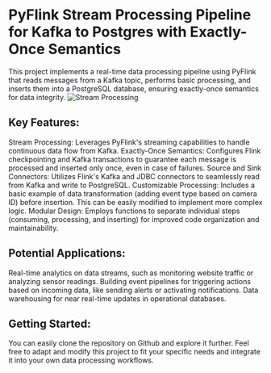 # PyFlink Stream Processing Pipeline for Kafka to Postgres with Exactly-Once Semantics
This project implements a real-time data processing pipeline using PyFlink that reads messages from a Kafka topic, performs basic processing, and inserts them into a PostgreSQL database, ensuring exactly-once semantics for data integrity.
![Stream Processing](https://github.com/BadrKharoup/-PyFlink-Stream-Processing-Pipeline/assets/86493931/d2c5d16f-b4ea-40e5-8e09-e338aa5007e4)

## Key Features:

Stream Processing: Leverages PyFlink's streaming capabilities to handle continuous data flow from Kafka.
Exactly-Once Semantics: Configures Flink checkpointing and Kafka transactions to guarantee each message is processed and inserted only once, even in case of failures.
Source and Sink Connectors: Utilizes Flink's Kafka and JDBC connectors to seamlessly read from Kafka and write to PostgreSQL.
Customizable Processing: Includes a basic example of data transformation (adding event type based on camera ID) before insertion. This can be easily modified to implement more complex logic.
Modular Design: Employs functions to separate individual steps (consuming, processing, and inserting) for improved code organization and maintainability.

## Potential Applications:
Real-time analytics on data streams, such as monitoring website traffic or analyzing sensor readings.
Building event pipelines for triggering actions based on incoming data, like sending alerts or activating notifications.
Data warehousing for near real-time updates in operational databases.

## Getting Started:

You can easily clone the repository on Github and explore it further.
Feel free to adapt and modify this project to fit your specific needs and integrate it into your own data processing workflows.
